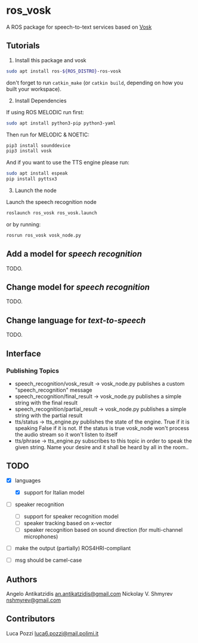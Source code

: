ros_vosk
======================

A ROS package for speech-to-text services based on [Vosk](https://github.com/alphacep/vosk-api)

## Tutorials

1. Install this package and vosk

  ```bash
  sudo apt install ros-${ROS_DISTRO}-ros-vosk
  ```
  don't forget to run `catkin_make` (or `catkin build`, depending on how you built your workspace).
  
2. Install Dependencies

  If using ROS MELODIC run first: 
  ```bash
  sudo apt install python3-pip python3-yaml
  ```
  Then run for MELODIC & NOETIC:
  ```bash
  pip3 install sounddevice
  pip3 install vosk
  ``` 
  And if you want to use the TTS engine please run:
  ```bash
  sudo apt install espeak
  pip install pyttsx3
  ```  
3. Launch the node

  Launch the speech recognition node

  ```bash
  roslaunch ros_vosk ros_vosk.launch
  ```
  or by running:
  ```bash
  rosrun ros_vosk vosk_node.py
  ```

## Add a model for _speech recognition_

TODO.

## Change model for _speech recognition_

TODO.

## Change language for _text-to-speech_

TODO.

## Interface

### Publishing Topics
* speech_recognition/vosk_result    -> vosk_node.py publishes a custom "speech_recognition" message
* speech_recognition/final_result   -> vosk_node.py publishes a simple string with the final result
* speech_recognition/partial_result -> vosk_node.py publishes a simple string with the partial result
* tts/status -> tts_engine.py publishes the state of the engine. True if it is speaking False if it is not. If the status is true vosk_node won't process the audio stream so it won't listen to itself 
* tts/phrase -> tts_engine.py subscribes to this topic in order to speak the given string. Name your desire and it shall be heard by all in the room..

## TODO
- [x] languages
  - [x] support for Italian model
- [ ] speaker recognition
  - [ ] support for speaker recognition model
  - [ ] speaker tracking based on x-vector
  - [ ] speaker recognition based on sound direction (for multi-channel microphones)
- [ ] make the output (partially) ROS4HRI-compliant
- [ ] msg should be camel-case


## Authors
Angelo Antikatzidis <an.antikatzidis@gmail.com>
Nickolay V. Shmyrev <nshmyrev@gmail.com>

## Contributors
Luca Pozzi <luca6.pozzi@mail.polimi.it>